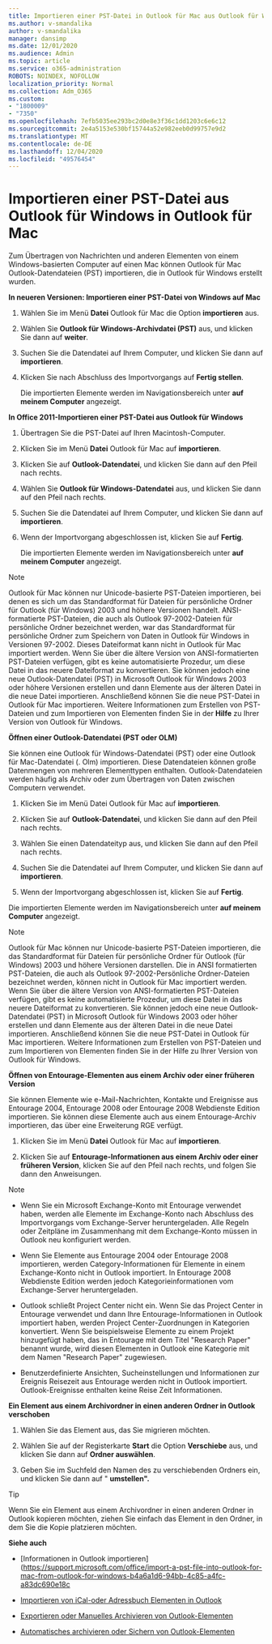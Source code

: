 ```yaml
---
title: Importieren einer PST-Datei in Outlook für Mac aus Outlook für Windows
ms.author: v-smandalika
author: v-smandalika
manager: dansimp
ms.date: 12/01/2020
ms.audience: Admin
ms.topic: article
ms.service: o365-administration
ROBOTS: NOINDEX, NOFOLLOW
localization_priority: Normal
ms.collection: Adm_O365
ms.custom:
- "1800009"
- "7350"
ms.openlocfilehash: 7efb5035ee293bc2d0e8e3f36c1dd1203c6e6c12
ms.sourcegitcommit: 2e4a5153e530bf15744a52e982eeb0d99757e9d2
ms.translationtype: MT
ms.contentlocale: de-DE
ms.lasthandoff: 12/04/2020
ms.locfileid: "49576454"
---
```

# <a name="import-a-pst-file-from-outlook-for-windows-to-outlook-for-mac"></a>Importieren einer PST-Datei aus Outlook für Windows in Outlook für Mac 

Zum Übertragen von Nachrichten und anderen Elementen von einem Windows-basierten Computer auf einen Mac können Outlook für Mac Outlook-Datendateien (PST) importieren, die in Outlook für Windows erstellt wurden.

**In neueren Versionen: Importieren einer PST-Datei von Windows auf Mac**

1. Wählen Sie im Menü **Datei** Outlook für Mac die Option **importieren** aus.

2. Wählen Sie **Outlook für Windows-Archivdatei (PST)** aus, und klicken Sie dann auf **weiter**.

3. Suchen Sie die Datendatei auf Ihrem Computer, und klicken Sie dann auf **importieren**.

4. Klicken Sie nach Abschluss des Importvorgangs auf **Fertig stellen**.

   Die importierten Elemente werden im Navigationsbereich unter **auf meinem Computer** angezeigt.


**In Office 2011-Importieren einer PST-Datei aus Outlook für Windows**

1. Übertragen Sie die PST-Datei auf Ihren Macintosh-Computer.

2. Klicken Sie im Menü **Datei** Outlook für Mac auf **importieren**.

3. Klicken Sie auf **Outlook-Datendatei**, und klicken Sie dann auf den Pfeil nach rechts.

4. Wählen Sie **Outlook für Windows-Datendatei** aus, und klicken Sie dann auf den Pfeil nach rechts.

5. Suchen Sie die Datendatei auf Ihrem Computer, und klicken Sie dann auf **importieren**.

6. Wenn der Importvorgang abgeschlossen ist, klicken Sie auf **Fertig**.

   Die importierten Elemente werden im Navigationsbereich unter **auf meinem Computer** angezeigt.

> [!NOTE]
> Outlook für Mac können nur Unicode-basierte PST-Dateien importieren, bei denen es sich um das Standardformat für Dateien für persönliche Ordner für Outlook (für Windows) 2003 und höhere Versionen handelt. ANSI-formatierte PST-Dateien, die auch als Outlook 97-2002-Dateien für persönliche Ordner bezeichnet werden, war das Standardformat für persönliche Ordner zum Speichern von Daten in Outlook für Windows in Versionen 97-2002. Dieses Dateiformat kann nicht in Outlook für Mac importiert werden. Wenn Sie über die ältere Version von ANSI-formatierten PST-Dateien verfügen, gibt es keine automatisierte Prozedur, um diese Datei in das neuere Dateiformat zu konvertieren. Sie können jedoch eine neue Outlook-Datendatei (PST) in Microsoft Outlook für Windows 2003 oder höhere Versionen erstellen und dann Elemente aus der älteren Datei in die neue Datei importieren. Anschließend können Sie die neue PST-Datei in Outlook für Mac importieren. Weitere Informationen zum Erstellen von PST-Dateien und zum Importieren von Elementen finden Sie in der **Hilfe** zu Ihrer Version von Outlook für Windows.

**Öffnen einer Outlook-Datendatei (PST oder OLM)**

Sie können eine Outlook für Windows-Datendatei (PST) oder eine Outlook für Mac-Datendatei (. Olm) importieren. Diese Datendateien können große Datenmengen von mehreren Elementtypen enthalten. Outlook-Datendateien werden häufig als Archiv oder zum Übertragen von Daten zwischen Computern verwendet.

1. Klicken Sie im Menü Datei Outlook für Mac auf **importieren**.

2. Klicken Sie auf **Outlook-Datendatei**, und klicken Sie dann auf den Pfeil nach rechts.

3. Wählen Sie einen Datendateityp aus, und klicken Sie dann auf den Pfeil nach rechts.

4. Suchen Sie die Datendatei auf Ihrem Computer, und klicken Sie dann auf **importieren**.

5. Wenn der Importvorgang abgeschlossen ist, klicken Sie auf **Fertig**.

Die importierten Elemente werden im Navigationsbereich unter **auf meinem Computer** angezeigt.

> [!NOTE]
> Outlook für Mac können nur Unicode-basierte PST-Dateien importieren, die das Standardformat für Dateien für persönliche Ordner für Outlook (für Windows) 2003 und höhere Versionen darstellen. Die in ANSI formatierten PST-Dateien, die auch als Outlook 97-2002-Persönliche Ordner-Dateien bezeichnet werden, können nicht in Outlook für Mac importiert werden. Wenn Sie über die ältere Version von ANSI-formatierten PST-Dateien verfügen, gibt es keine automatisierte Prozedur, um diese Datei in das neuere Dateiformat zu konvertieren. Sie können jedoch eine neue Outlook-Datendatei (PST) in Microsoft Outlook für Windows 2003 oder höher erstellen und dann Elemente aus der älteren Datei in die neue Datei importieren. Anschließend können Sie die neue PST-Datei in Outlook für Mac importieren. Weitere Informationen zum Erstellen von PST-Dateien und zum Importieren von Elementen finden Sie in der Hilfe zu Ihrer Version von Outlook für Windows. 

**Öffnen von Entourage-Elementen aus einem Archiv oder einer früheren Version**

Sie können Elemente wie e-Mail-Nachrichten, Kontakte und Ereignisse aus Entourage 2004, Entourage 2008 oder Entourage 2008 Webdienste Edition importieren. Sie können diese Elemente auch aus einem Entourage-Archiv importieren, das über eine Erweiterung RGE verfügt.

1. Klicken Sie im Menü **Datei** Outlook für Mac auf **importieren**.

2. Klicken Sie auf **Entourage-Informationen aus einem Archiv oder einer früheren Version**, klicken Sie auf den Pfeil nach rechts, und folgen Sie dann den Anweisungen.

> [!NOTE]
- Wenn Sie ein Microsoft Exchange-Konto mit Entourage verwendet haben, werden alle Elemente im Exchange-Konto nach Abschluss des Importvorgangs vom Exchange-Server heruntergeladen. Alle Regeln oder Zeitpläne im Zusammenhang mit dem Exchange-Konto müssen in Outlook neu konfiguriert werden.

- Wenn Sie Elemente aus Entourage 2004 oder Entourage 2008 importieren, werden Category-Informationen für Elemente in einem Exchange-Konto nicht in Outlook importiert. In Entourage 2008 Webdienste Edition werden jedoch Kategorieinformationen vom Exchange-Server heruntergeladen.

- Outlook schließt Project Center nicht ein. Wenn Sie das Project Center in Entourage verwendet und dann Ihre Entourage-Informationen in Outlook importiert haben, werden Project Center-Zuordnungen in Kategorien konvertiert. Wenn Sie beispielsweise Elemente zu einem Projekt hinzugefügt haben, das in Entourage mit dem Titel "Research Paper" benannt wurde, wird diesen Elementen in Outlook eine Kategorie mit dem Namen "Research Paper" zugewiesen.

- Benutzerdefinierte Ansichten, Sucheinstellungen und Informationen zur Ereignis Reisezeit aus Entourage werden nicht in Outlook importiert. Outlook-Ereignisse enthalten keine Reise Zeit Informationen.

**Ein Element aus einem Archivordner in einen anderen Ordner in Outlook verschoben**

1. Wählen Sie das Element aus, das Sie migrieren möchten.

2. Wählen Sie auf der Registerkarte **Start** die Option **Verschiebe** aus, und klicken Sie dann auf **Ordner auswählen**.

3. Geben Sie im Suchfeld den Namen des zu verschiebenden Ordners ein, und klicken Sie dann auf " **umstellen".**

> [!TIP]
> Wenn Sie ein Element aus einem Archivordner in einen anderen Ordner in Outlook kopieren möchten, ziehen Sie einfach das Element in den Ordner, in dem Sie die Kopie platzieren möchten.

**Siehe auch**

- [Informationen in Outlook importieren] (https://support.microsoft.com/office/import-a-pst-file-into-outlook-for-mac-from-outlook-for-windows-b4a6a1d6-94bb-4c85-a4fc-a83dc690e18c

- [Importieren von iCal-oder Adressbuch Elementen in Outlook](https://support.microsoft.com/office/import-ical-or-address-book-items-into-outlook-for-mac-0450a248-6a40-4f84-ba9c-6c545bc11639)


- [Exportieren oder Manuelles Archivieren von Outlook-Elementen](https://support.microsoft.com/office/export-items-to-an-archive-file-in-outlook-for-mac-281a62bf-cc42-46b1-9ad5-6bda80ca3106)

- [Automatisches archivieren oder Sichern von Outlook-Elementen](https://support.microsoft.com/office/automatically-archive-or-back-up-outlook-for-mac-items-441fcce5-2262-4b64-ac8c-fa949df989f5)
